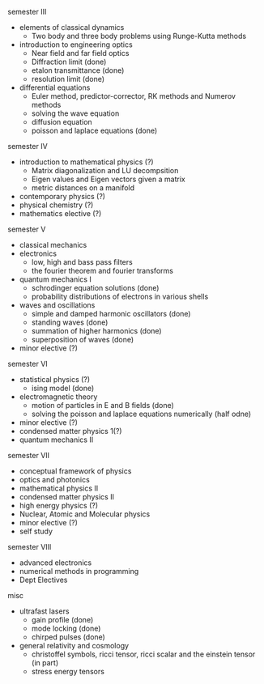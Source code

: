 semester III

* elements of classical dynamics
	* Two body and three body problems using Runge-Kutta methods
* introduction to engineering optics
	* Near field and far field optics
	* Diffraction limit (done)
	* etalon transmittance (done)
	* resolution limit (done)
* differential equations
	* Euler method, predictor-corrector, RK methods and Numerov methods
	* solving the wave equation
	* diffusion equation
	* poisson and laplace equations (done)

semester IV

* introduction to mathematical physics (?)
	* Matrix diagonalization and LU decompsition
	* Eigen values and Eigen vectors given a matrix
	* metric distances on a manifold
* contemporary physics (?)
* physical chemistry (?)
* mathematics elective (?)

semester V

* classical mechanics
* electronics
	* low, high and bass pass filters
	* the fourier theorem and fourier transforms
* quantum mechanics I
	* schrodinger equation solutions (done)
	* probability distributions of electrons in various shells
* waves and oscillations
	* simple and damped harmonic oscillators (done)
	* standing waves (done)
	* summation of higher harmonics (done)
	* superposition of waves (done)
* minor elective (?)

semester VI

* statistical physics (?)
	* ising model (done)
* electromagnetic theory
	* motion of particles in E and B fields (done)
	* solving the poisson and laplace equations numerically (half odne)
* minor elective (?)
* condensed matter physics 1(?)
* quantum mechanics II

semester VII

* conceptual framework of physics
* optics and photonics
* mathematical physics II
* condensed matter physics II
* high energy physics (?)
* Nuclear, Atomic and Molecular physics
* minor elective (?)
* self study

semester VIII

* advanced electronics
* numerical methods in programming
* Dept Electives

misc

* ultrafast lasers
	* gain profile (done)
	* mode locking (done)
	* chirped pulses (done)
* general relativity and cosmology
	* christoffel symbols, ricci tensor, ricci scalar and the einstein tensor (in part)
	* stress energy tensors
